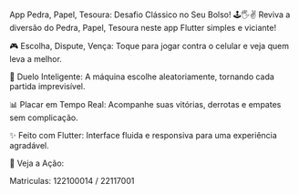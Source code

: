 App Pedra, Papel, Tesoura: Desafio Clássico no Seu Bolso! 🕹️🖐️✌️
Reviva a diversão do Pedra, Papel, Tesoura neste app Flutter simples e viciante!

🎮 Escolha, Dispute, Vença: Toque para jogar contra o celular e veja quem leva a melhor.

🤖 Duelo Inteligente: A máquina escolhe aleatoriamente, tornando cada partida imprevisível.

📊 Placar em Tempo Real: Acompanhe suas vitórias, derrotas e empates sem complicação.

✨ Feito com Flutter: Interface fluida e responsiva para uma experiência agradável.

📸 Veja a Ação:

Matriculas: 122100014 / 22117001
